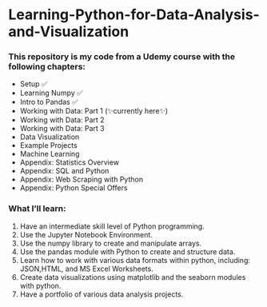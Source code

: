 # Learning-Python-for-Data-Analysis-and-Visualization

### This repository is my code from a Udemy course with the following chapters:
- Setup ✅
- Learning Numpy ✅
- Intro to Pandas ✅
- Working with Data: Part 1 (✨currently here✨)
- Working with Data: Part 2
- Working with Data: Part 3
- Data Visualization
- Example Projects
- Machine Learning
- Appendix: Statistics Overview
- Appendix: SQL and Python
- Appendix: Web Scraping with Python
- Appendix: Python Special Offers

### What I’ll learn:
1. Have an intermediate skill level of Python programming.
2. Use the Jupyter Notebook Environment.
3. Use the numpy library to create and manipulate arrays.
4. Use the pandas module with Python to create and structure data.
5. Learn how to work with various data formats within python, including: JSON,HTML, and MS Excel Worksheets.
6. Create data visualizations using matplotlib and the seaborn modules with python.
7. Have a portfolio of various data analysis projects.
